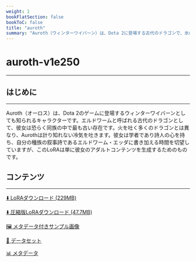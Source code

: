 ```yaml
---
weight: 1
bookFlatSection: false
bookToC: false
title: "auroth"
summary: "Auroth（ウィンターワイバーン）は、Dota 2に登場する古代のドラゴンで、氷の息と学問や詩への情熱で知られています。"
---
```


<!--markdownlint-disable MD025 MD033 -->

# auroth-v1e250

---

## はじめに

---

Auroth（オーロス）は、Dota 2のゲームに登場するウィンターワイバーンとしても知られるキャラクターです。エルドワームと呼ばれる古代のドラゴンとして、彼女は恐らく同族の中で最も古い存在です。火を吐く多くのドラゴンとは異なり、Aurothは計り知れない冷気を吐きます。彼女は学者であり詩人の心を持ち、自分の種族の叙事詩であるエルドワーム・エッダに書き加える時間を切望していますが、このLoRAは単に彼女のアダルトコンテンツを生成するためのものです。

## コンテンツ

---

[⬇️ LoRAダウンロード (229MB)](https://huggingface.co/k4d3/yiff_toolkit/resolve/main/ponyxl_loras/auroth-v1e250.safetensors?download=true)

[⬇️ 圧縮版LoRAダウンロード (47.7MB)](https://huggingface.co/k4d3/yiff_toolkit/resolve/main/ponyxl_loras_shrunk_2/auroth-v1e250_frockpt1_th-3.55.safetensors?download=true)

[🖼️ メタデータ付きサンプル画像](https://huggingface.co/k4d3/yiff_toolkit/tree/main/static/{})

[📐 データセット](https://huggingface.co/datasets/k4d3/furry/tree/main/auroth_the_winter_wyvern)

[📊 メタデータ](https://huggingface.co/k4d3/yiff_toolkit/raw/main/ponyxl_loras/auroth-v1e250.json)
